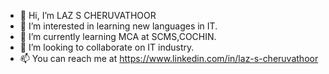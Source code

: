 - 👋 Hi, I’m LAZ S CHERUVATHOOR
- 👀 I’m interested in learning new languages in IT.
- 🌱 I’m currently learning MCA at SCMS,COCHIN.
- 💞️ I’m looking to collaborate on IT industry.
- 📫 You can reach me at https://www.linkedin.com/in/laz-s-cheruvathoor

<!---
LAZ-SUNNY/LAZ-SUNNY is a ✨ special ✨ repository because its `README.md` (this file) appears on your GitHub profile.
You can click the Preview link to take a look at your changes.
--->
